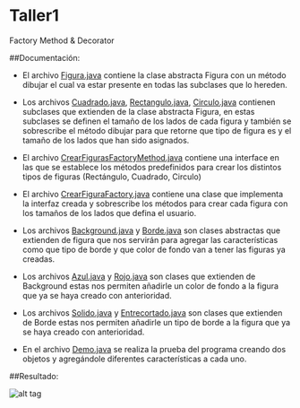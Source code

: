 # Taller1
Factory Method &amp; Decorator

##Documentación:

* El archivo [Figura.java](https://github.com/jjvillavicencio/Taller1/blob/master/src/main/java/ec/edu/utpl/taller1/Figura.java) contiene la clase abstracta Figura con un método dibujar el cual va estar presente en todas las subclases que lo hereden.

* Los archivos [Cuadrado.java](https://github.com/jjvillavicencio/Taller1/blob/master/src/main/java/ec/edu/utpl/taller1/Cuadrado.java), [Rectangulo.java](https://github.com/jjvillavicencio/Taller1/blob/master/src/main/java/ec/edu/utpl/taller1/Rectangulo.java), [Circulo.java](https://github.com/jjvillavicencio/Taller1/blob/master/src/main/java/ec/edu/utpl/taller1/Circulo.java) contienen subclases que extienden de la clase abstracta Figura, en estas subclases se definen el tamaño de los lados de cada figura y también se sobrescribe el método dibujar para que retorne que tipo de figura es y el tamaño de los lados que han sido asignados.

* El archivo [CrearFigurasFactoryMethod.java](https://github.com/jjvillavicencio/Taller1/blob/master/src/main/java/ec/edu/utpl/taller1/CearFigurasFactoryMethod.java) contiene una interface en las que se establece los métodos predefinidos para crear los distintos tipos de figuras (Rectángulo, Cuadrado, Circulo)

* El archivo [CrearFiguraFactory.java](https://github.com/jjvillavicencio/Taller1/blob/master/src/main/java/ec/edu/utpl/taller1/CrearFiguraFactory.java) contiene una clase que implementa la interfaz creada y sobrescribe los métodos para crear cada figura con los tamaños de los lados que defina el usuario.

* Los archivos [Background.java](https://github.com/jjvillavicencio/Taller1/blob/master/src/main/java/ec/edu/utpl/taller1/Background.java) y [Borde.java](https://github.com/jjvillavicencio/Taller1/blob/master/src/main/java/ec/edu/utpl/taller1/Borde.java) son clases abstractas que extienden de figura que nos servirán para agregar las características como que tipo de borde y que color de fondo van a tener las figuras ya creadas.

* Los archivos [Azul.java](https://github.com/jjvillavicencio/Taller1/blob/master/src/main/java/ec/edu/utpl/taller1/Azul.java) y [Rojo.java](https://github.com/jjvillavicencio/Taller1/blob/master/src/main/java/ec/edu/utpl/taller1/Rojo.java) son clases que extienden de Background estas nos permiten añadirle un color de fondo a la figura que ya se haya creado con anterioridad.

* Los archivos [Solido.java](https://github.com/jjvillavicencio/Taller1/blob/master/src/main/java/ec/edu/utpl/taller1/Solido.java) y [Entrecortado.java](https://github.com/jjvillavicencio/Taller1/blob/master/src/main/java/ec/edu/utpl/taller1/Entrecortado.java) son clases que extienden de Borde estas nos permiten añadirle un tipo de borde a la figura que ya se haya creado con anterioridad.

* En el archivo [Demo.java](https://github.com/jjvillavicencio/Taller1/blob/master/src/main/java/ec/edu/utpl/taller1/Demo.java) se realiza la prueba del programa creando dos objetos y agregándole diferentes características a cada uno.

##Resultado:

![alt tag](http://i.imgur.com/4Td3Kks.png)
